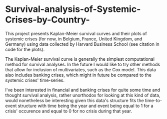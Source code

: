 # Survival-analysis-of-Systemic-Crises-by-Country-
This project presents Kaplan-Meier survival curves and their plots of systemic crises (for now, in Belgium, France, United Kingdom, and Germany) using data collected by Harvard Business School (see citation in code for the plots).

The Kaplan-Meier survival curve is generally the simplest computational method for survival analyses. In the future I would like to try other methods that allow for inclusion of multivariates, such as the Cox model. This data also includes banking crises, which might in future be compared to the systemic crises' time-series.

I've been interested in financial and banking crises for quite some time and thought survival analysis, rather unorthodox for looking at this kind of data, would nonetheless be interesting given this data's structure fits the time-to-event structure with time being the year and event being equal to 1 for a crisis' occurence and equal to 0 for no crisis during that year.
